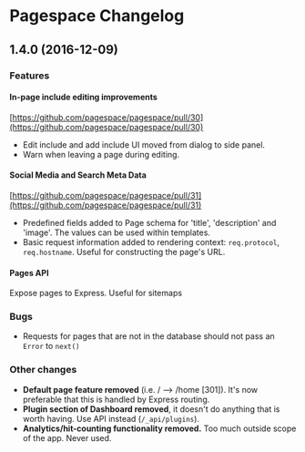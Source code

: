 Pagespace Changelog
=================================

## 1.4.0 (2016-12-09)

### Features

#### In-page include editing improvements

[https://github.com/pagespace/pagespace/pull/30](https://github.com/pagespace/pagespace/pull/30)

* Edit include and add include UI moved from dialog to side panel.
* Warn when leaving a page during editing.

#### Social Media and Search Meta Data

[https://github.com/pagespace/pagespace/pull/31](https://github.com/pagespace/pagespace/pull/31)

* Predefined fields added to Page schema for 'title', 'description' and 'image'. The values can be used within 
templates.
* Basic request information added to rendering context: `req.protocol`, `req.hostname`. Useful for constructing the 
page's URL.

#### Pages API

Expose pages to Express. Useful for sitemaps

### Bugs

* Requests for pages that are not in the database should not pass an `Error` to `next()`

### Other changes

* **Default page feature removed** (i.e. / --> /home [301]). It's now preferable that this is handled by Express routing.
* **Plugin section of Dashboard removed**, it doesn't do anything that is worth having. Use API instead (`/_api/plugins`).
* **Analytics/hit-counting functionality removed.** Too much outside scope of the app. Never used.
